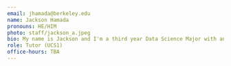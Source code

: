 ```yaml
---
email: jhamada@berkeley.edu
name: Jackson Hamada
pronouns: HE/HIM
photo: staff/jackson_a.jpeg
bio: My name is Jackson and I'm a third year Data Science Major with an Applied Math concentration.
role: Tutor (UCS1)
office-hours: TBA
---
```

